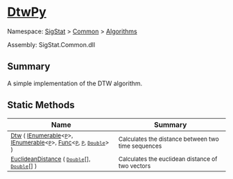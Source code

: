 # [DtwPy](./DtwPy.md)

Namespace: [SigStat](../../) > [Common](./../README.md) > [Algorithms](./README.md)

Assembly: SigStat.Common.dll

## Summary
A simple implementation of the DTW algorithm.

## Static Methods

| Name<div><a href="#"><img width=400></a></div> | Summary<div><a href="#"><img width=475></a></div> | 
| --- | --- | 
| <sub>[Dtw](./Methods/DtwPy--Dtw.md) ( [IEnumerable](https://docs.microsoft.com/en-us/dotnet/api/System.Collections.Ienumerable)\<[`P`](./DtwPy.md)>, [IEnumerable](https://docs.microsoft.com/en-us/dotnet/api/System.Collections.Ienumerable)\<[`P`](./DtwPy.md)>, [Func](https://docs.microsoft.com/en-us/dotnet/api/System.Func-3)\<[`P`](./DtwPy.md), [`P`](./DtwPy.md), [`Double`](https://docs.microsoft.com/en-us/dotnet/api/System.Double)> )</sub> | <sub>Calculates the distance between two time sequences</sub> | 
| <sub>[EuclideanDistance](./Methods/DtwPy--EuclideanDistance.md) ( [`Double`](https://docs.microsoft.com/en-us/dotnet/api/System.Double)[], [`Double`](https://docs.microsoft.com/en-us/dotnet/api/System.Double)[] )</sub> | <sub>Calculates the euclidean distance of two vectors</sub> | 


